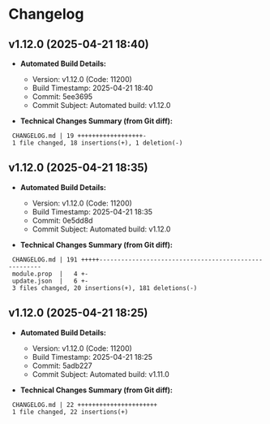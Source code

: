 # Changelog

## v1.12.0 (2025-04-21 18:40)

* **Automated Build Details:**
    * Version: v1.12.0 (Code: 11200)
    * Build Timestamp: 2025-04-21 18:40
    * Commit: 5ee3695
    * Commit Subject: Automated build: v1.12.0

* **Technical Changes Summary (from Git diff):**
```
 CHANGELOG.md | 19 ++++++++++++++++++-
 1 file changed, 18 insertions(+), 1 deletion(-)
```


## v1.12.0 (2025-04-21 18:35)

* **Automated Build Details:**
    * Version: v1.12.0 (Code: 11200)
    * Build Timestamp: 2025-04-21 18:35
    * Commit: 0e5dd8d
    * Commit Subject: Automated build: v1.12.0

* **Technical Changes Summary (from Git diff):**
```
 CHANGELOG.md | 191 +++++------------------------------------------------------
 module.prop  |   4 +-
 update.json  |   6 +-
 3 files changed, 20 insertions(+), 181 deletions(-)
```


## v1.12.0 (2025-04-21 18:25)

* **Automated Build Details:**
    * Version: v1.12.0 (Code: 11200)
    * Build Timestamp: 2025-04-21 18:25
    * Commit: 5adb227
    * Commit Subject: Automated build: v1.11.0

* **Technical Changes Summary (from Git diff):**
```
 CHANGELOG.md | 22 ++++++++++++++++++++++
 1 file changed, 22 insertions(+)
```